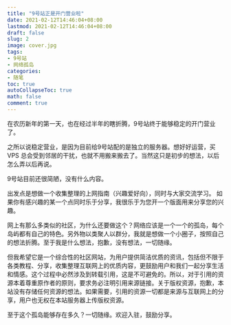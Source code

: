 ```yaml
---
title: "9号站正是开门营业啦"
date: 2021-02-12T14:46:04+08:00
lastmod: 2021-02-12T14:46:04+08:00
draft: false
slug: 2
image: cover.jpg
tags:
- 9号站
- 网络孤岛
categories:
- 随笔
toc: true
autoCollapseToc: true
math: false
comment: true
---
```

在农历新年的第一天，也在经过半年的瞎折腾，9号站终于能够稳定的开门营业了。

之所以说稳定营业，是因为目前给9号站配的是独立的服务器。想好好运营，买 VPS 总会受到邻居的干扰，也就不用搬来搬去了。当然这只是初步的想法，以后怎么弄以后再说。



9号站目前还很简陋，没有什么内容。

出发点是想做一个收集整理的上网指南（兴趣爱好向），同时与大家交流学习。
如果你有感兴趣的某一个点同时乐于分享，我很乐于为您开一个版面用来分享您的兴趣。



网上有那么多类似的社区，为什么还要做这个？网络应该是一个一个的孤岛，每个岛屿都有自己的特色。另外物以类聚人以群分，我就是想做一个小圈子，按照自己的想法折腾。至于我是什么想法，抱歉，没有想法，一切随缘。



但我希望它是一个综合性的社区网站，为用户提供简洁优质的资讯，包括但不限于各类教程、分享，收集整理互联网上的优质内容，更鼓励用户和我们一起分享生活和情感。这个过程中必然涉及到转载引用，这是不可避免的。所以，对于引用的资源本着尊重原作者的原则，要求务必注明引用来源链接。关于版权资源，抱歉，本站没有存储任何资源的想法。如果需要，引用的资源一切都是来源与互联网上的分享，用户也无权在本站服务器上传版权资源。



至于这个孤岛能够存在多久？一切随缘。欢迎入驻，鼓励分享。